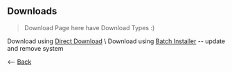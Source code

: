 ## Downloads

> Download Page here have Download Types :)

Download using <a href="WebSiteStorage/Downloads/Minecraft_Java_Server.bat">Direct Download</a> \ Download using <a href="WebSiteStorage/Downloads/Minecraft_Server_Menu_Installer.bat">Batch Installer</a> -- update and remove system

<p><-- <a href=".">Back</a></p>
